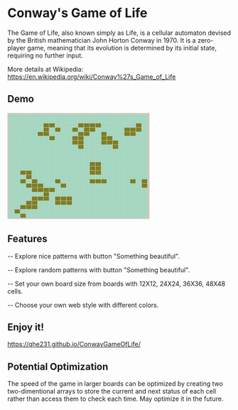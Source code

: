 # Conway's Game of Life
The Game of Life, also known simply as Life, is a cellular automaton devised by the British mathematician 
John Horton Conway in 1970. It is a zero-player game, meaning that its evolution is determined by its initial 
state, requiring no further input. 

More details at Wikipedia: https://en.wikipedia.org/wiki/Conway%27s_Game_of_Life

## Demo
![](demo.gif)

## Features

-- Explore nice patterns with button "Something beautiful".

-- Explore random patterns with button "Something beautiful". 

-- Set your own board size from boards with 12X12, 24X24, 36X36, 48X48 cells.

-- Choose your own web style with different colors.

## Enjoy it!

https://qhe231.github.io/ConwayGameOfLife/

## Potential Optimization

The speed of the game in larger boards can be optimized by creating two two-dimentional arrays to store the current and next status of each cell rather than access them to check each time. May optimize it in the future.
